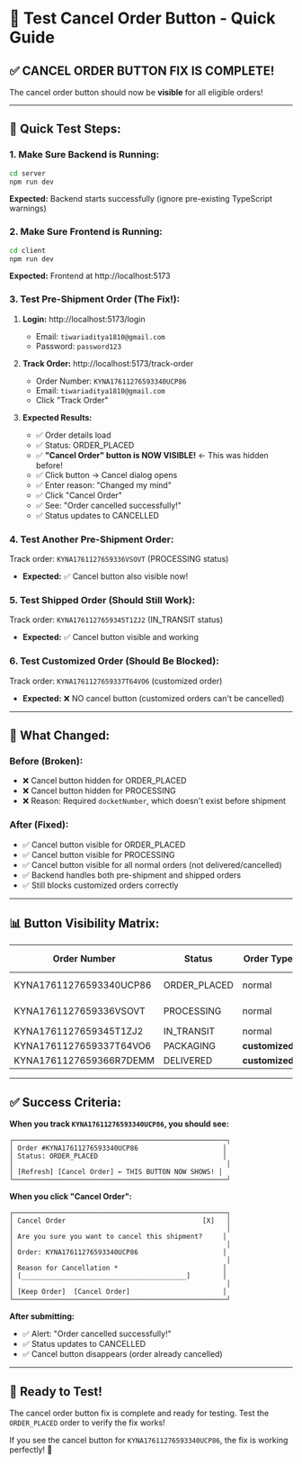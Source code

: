 # 🧪 Test Cancel Order Button - Quick Guide

## ✅ CANCEL ORDER BUTTON FIX IS COMPLETE!

The cancel order button should now be **visible** for all eligible orders!

---

## 🚀 **Quick Test Steps:**

### **1. Make Sure Backend is Running:**
```bash
cd server
npm run dev
```
**Expected:** Backend starts successfully (ignore pre-existing TypeScript warnings)

### **2. Make Sure Frontend is Running:**
```bash
cd client
npm run dev
```
**Expected:** Frontend at http://localhost:5173

### **3. Test Pre-Shipment Order (The Fix!):**

1. **Login:** http://localhost:5173/login
   - Email: `tiwariaditya1810@gmail.com`
   - Password: `password123`

2. **Track Order:** http://localhost:5173/track-order
   - Order Number: `KYNA17611276593340UCP86`
   - Email: `tiwariaditya1810@gmail.com`
   - Click "Track Order"

3. **Expected Results:**
   - ✅ Order details load
   - ✅ Status: ORDER_PLACED
   - ✅ **"Cancel Order" button is NOW VISIBLE!** ← This was hidden before!
   - ✅ Click button → Cancel dialog opens
   - ✅ Enter reason: "Changed my mind"
   - ✅ Click "Cancel Order"
   - ✅ See: "Order cancelled successfully!"
   - ✅ Status updates to CANCELLED

### **4. Test Another Pre-Shipment Order:**

Track order: `KYNA1761127659336VSOVT` (PROCESSING status)
- **Expected:** ✅ Cancel button also visible now!

### **5. Test Shipped Order (Should Still Work):**

Track order: `KYNA1761127659345T1ZJ2` (IN_TRANSIT status)
- **Expected:** ✅ Cancel button visible and working

### **6. Test Customized Order (Should Be Blocked):**

Track order: `KYNA1761127659337T64VO6` (customized order)
- **Expected:** ❌ NO cancel button (customized orders can't be cancelled)

---

## 🎯 **What Changed:**

### **Before (Broken):**
- ❌ Cancel button hidden for ORDER_PLACED
- ❌ Cancel button hidden for PROCESSING
- ❌ Reason: Required `docketNumber`, which doesn't exist before shipment

### **After (Fixed):**
- ✅ Cancel button visible for ORDER_PLACED
- ✅ Cancel button visible for PROCESSING
- ✅ Cancel button visible for all normal orders (not delivered/cancelled)
- ✅ Backend handles both pre-shipment and shipped orders
- ✅ Still blocks customized orders correctly

---

## 📊 **Button Visibility Matrix:**

| Order Number | Status | Order Type | Docket? | Cancel Button? |
|-------------|--------|-----------|---------|---------------|
| KYNA17611276593340UCP86 | ORDER_PLACED | normal | ❌ NO | ✅ **YES (FIXED!)** |
| KYNA1761127659336VSOVT | PROCESSING | normal | ❌ NO | ✅ **YES (FIXED!)** |
| KYNA1761127659345T1ZJ2 | IN_TRANSIT | normal | ✅ YES | ✅ YES |
| KYNA1761127659337T64VO6 | PACKAGING | **customized** | ✅ YES | ❌ NO |
| KYNA1761127659366R7DEMM | DELIVERED | **customized** | ✅ YES | ❌ NO |

---

## ✅ **Success Criteria:**

**When you track `KYNA17611276593340UCP86`, you should see:**

```
┌─────────────────────────────────────────────────────┐
│ Order #KYNA17611276593340UCP86                     │
│ Status: ORDER_PLACED                               │
│                                                     │
│ [Refresh] [Cancel Order] ← THIS BUTTON NOW SHOWS! │
└─────────────────────────────────────────────────────┘
```

**When you click "Cancel Order":**

```
┌─────────────────────────────────────────────────────┐
│ Cancel Order                                  [X]   │
│                                                     │
│ Are you sure you want to cancel this shipment?     │
│                                                     │
│ Order: KYNA17611276593340UCP86                     │
│                                                     │
│ Reason for Cancellation *                          │
│ [_________________________________________]        │
│                                                     │
│ [Keep Order]  [Cancel Order]                       │
└─────────────────────────────────────────────────────┘
```

**After submitting:**
- ✅ Alert: "Order cancelled successfully!"
- ✅ Status updates to CANCELLED
- ✅ Cancel button disappears (order already cancelled)

---

## 🎉 **Ready to Test!**

The cancel order button fix is complete and ready for testing. Test the `ORDER_PLACED` order to verify the fix works!

If you see the cancel button for `KYNA17611276593340UCP86`, the fix is working perfectly! 🎊

